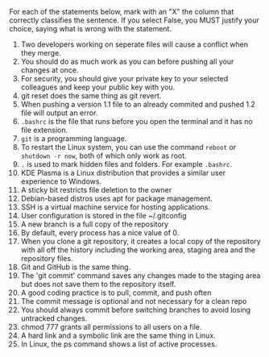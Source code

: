 For each of the statements below, mark with an "X" the column that correctly classifies the sentence. If you select False, you MUST justify your choice, saying what is wrong with the statement.


1. Two developers working on seperate files will cause a conflict when they merge.
2. You should do as much work as you can before pushing all your changes at once.
3. For security, you should give your private key to your selected colleagues and keep your public key with you.
4. git reset does the same thing as git revert.
5. When pushing a version 1.1 file to an already commited and pushed 1.2 file will output an error.
6. `.bashrc` is the file that runs before you open the terminal and it has no file extension.
7. `git` is a programming language.
8. To restart the Linux system, you can use the command `reboot` or `shutdown -r now`, both of which only work as root.
9. `.` is used to mark hidden files and folders. For example `.bashrc`. 
10. KDE Plasma is a Linux distribution that provides a similar user experience to Windows.
11. A sticky bit restricts file deletion to the owner
12. Debian-based distros uses apt for package management.
13. SSH is a virtual machine service for hosting applications. 
14. User configuration is stored in the file ~/.gitconfig
15. A new branch is a full copy of the repository
16. By default, every process has a nice value of 0.
17. When you clone a git repository, it creates a local copy of the repository with all off the history including the working area, staging area and the repository files.
18. Git and GitHub is the same thing.
19. The 'git commit' command saves any changes made to the staging area but does not save them to the repository itself. 
21. A good coding practice is to pull, commit, and push often
22. The commit message is optional and not necessary for a clean repo
23. You should always commit before switching branches to avoid losing untracked changes.
24. chmod 777 grants all permissions to all users on a file.
25. A hard link and a symbolic link are the same thing in Linux.
26. In Linux, the ps command shows a list of active processes.